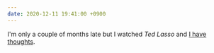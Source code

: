 ```yaml
---
date: 2020-12-11 19:41:00 +0900
---
```


I'm only a couple of months late but I watched _Ted Lasso_ and [I have thoughts](https://articles.inqk.net/2020/12/09/ted-lasso.html).
